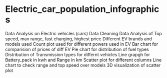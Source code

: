 # Electric_car_population_infographics

Data Analysis on Electric vehicles (cars)
Data Cleaning
Data Analysis of Top speed, max range, fast charging, highest price
Different EV brands and models used
Count plot used for different powers used in EV
Bar chart for comparision of prices of diff EV
Pie chart for distribution of fuel types
Distribution of Transmission types for differnt vehicles
Line grapgh for Battery_pack in kwh and Range in km
Scatter plot for different columns 
Line chart to check range and top speed over models
3D visualization of scatter plot
